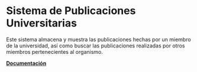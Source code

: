 # Sistema de Publicaciones Universitarias
Este sistema almacena y muestra las publicaciones hechas por un miembro de la universidad, así como buscar las publicaciones realizadas por otros miembros pertenecientes al organismo.

[**Documentación**](https://github.com/luciaZama/practica-pw1/blob/main/docs/documento_proyecto.md)


